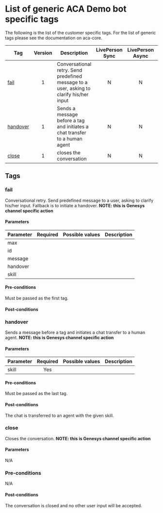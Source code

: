 # List of generic ACA Demo bot specific tags

The following is the list of the customer specific tags. For the list of generic tags please see the documentation on aca-core.


| Tag           |Version | Description  | LivePerson Sync | LivePerson Async | Genesys | Socket.io |
| ------------- |:---:| ------------|:--------------:|:---------------:|:------:|:--------:|
| [fail](#fail) | 1 | Conversational retry. Send predefined message to a user, asking to clarify his/her input | N | N | Y | N |
| [handover](#handover) | 1 | Sends a message before a tag and initiates a chat transfer to a human agent | N | N | Y | N |
| [close](#close) | 1 | closes the conversation | N | N | Y | N |

## Tags

### fail

Conversational retry. Send predefined message to a user, asking to clarify his/her input. Fallback is to initiate a handover.
**NOTE: this is Genesys channel specific action**

#### Parameters

| Parameter | Required   | Possible values | Description  |
| :-------- | :---------:| --------------- | ------------ |
| max       |            |                 |              |
| id        |            |                 |              |
| message   |            |                 |              |
| handover  |            |                 |              |
| skill     |            |                 |              |

#### Pre-conditions

Must be passed as the first tag.

#### Post-conditions

### handover

Sends a message before a tag and initiates a chat transfer to a human agent.
**NOTE: this is Genesys channel specific action**

#### Parameters

| Parameter | Required   | Possible values | Description  |
| :-------- | :---------:| --------------- | ------------ |
| skill     |  Yes       |                 |              |

#### Pre-conditions

Must be passed as the last tag.

#### Post-conditions

The chat is transferred to an agent with the given skill.

### close

Closes the conversation.
**NOTE: this is Genesys channel specific action**

#### Parameters

N/A

### Pre-conditions

N/A

#### Post-conditions

The conversation is closed and no other user input will be accepted.
